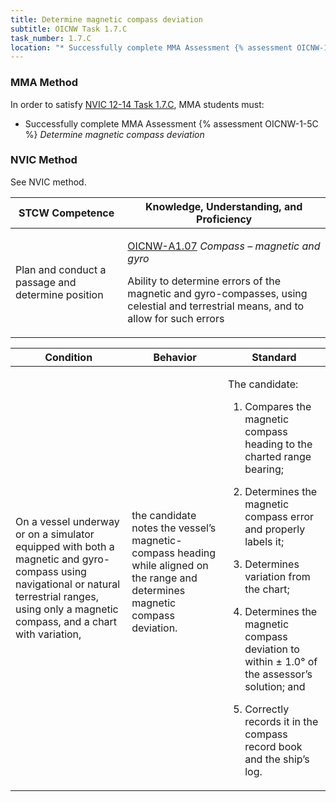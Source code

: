 ```yaml
---
title: Determine magnetic compass deviation
subtitle: OICNW Task 1.7.C 
task_number: 1.7.C
location: "* Successfully complete MMA Assessment {% assessment OICNW-1-5C %} *Determine magnetic compass deviation*" 
---
```



### MMA Method

In order to satisfy  [NVIC 12-14  Task  1.7.C]({{site.baseurl}}/assets/images/nvic-12-14.pdf), MMA students must:

* Successfully complete MMA Assessment {% assessment OICNW-1-5C %} *Determine magnetic compass deviation*


### NVIC Method

<a onclick="togglevisibility('nvic_methods')" >See NVIC method.</a>

<div id='nvic_methods' class='hide'>

<table>
<thead>
<tr>
<th class='forty'> STCW Competence </th>
<th class='sixty'> Knowledge, Understanding, and Proficiency </th>
</tr>
</thead>




<tbody>
<tr><td markdown='1'>

Plan and conduct a passage and determine position

</td><td markdown='1'>

[OICNW-A1.07]({{site.baseurl}}/tables/21.html#OICNW-A1.07) *Compass – magnetic and gyro*

Ability to determine errors of the magnetic and gyro-compasses, using celestial and terrestrial means, and to allow for such errors

</td></tr>


</tbody>
</table>


<table>
<thead>
<tr><th class='twenty'>  Condition </th><th class='twenty'> Behavior </th><th  class='sixty'>Standard </th></tr>
</thead>
<tbody >



<tr><td markdown='1'>

On a vessel underway or on a simulator equipped with both a magnetic and gyro- compass using navigational or natural terrestrial ranges, using only a magnetic compass, and a chart with variation,

</td><td markdown='1'>

the candidate notes the vessel’s magnetic- compass heading while aligned on the range and determines magnetic compass deviation.

<br>

<div class="tooltip">
<span class="tooltiptext">
</span>
</div>


</td><td markdown='1'>

The candidate:

1. Compares the magnetic compass heading to the charted range bearing;

2. Determines the magnetic compass error and properly labels it;

3. Determines variation from the chart;

4. Determines the magnetic compass deviation to within ± 1.0° of the assessor’s solution; and

5. Correctly records it in the compass record book and the ship’s log.

</td></tr>
</tbody>
</table>
</div>
